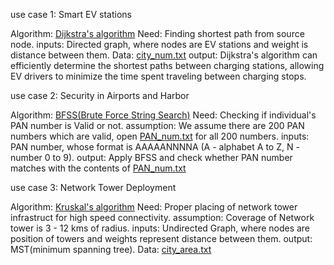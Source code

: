 use case 1: Smart EV stations

Algorithm: [Dijkstra's algorithm](Codes/Dijkstras.cpp)
Need: Finding shortest path from source node.
inputs: Directed graph, where nodes are EV stations and weight is distance between them. Data: [city_num.txt](Codes/city_num.txt)
output: Dijkstra's algorithm can efficiently determine the shortest paths between charging stations, 
        allowing EV drivers to minimize the time spent traveling between charging stops.

use case 2: Security in Airports and Harbor

Algorithm: [BFSS(Brute Force String Search)](Codes/BFSS.cpp)
Need: Checking if individual's PAN number is Valid or not.
assumption: We assume there are 200 PAN numbers which are valid, open [PAN_num.txt](Codes/PAN_num.txt) for all 200 numbers.
inputs: PAN number, whose format is AAAAANNNNA (A - alphabet A to Z, N - number 0 to 9).
output: Apply BFSS and check whether PAN number matches with the contents of [PAN_num.txt](Codes/PAN_num.txt)

use case 3: Network Tower Deployment

Algorithm: [Kruskal's algorithm](Codes/Kruskals.spp)
Need: Proper placing of network tower infrastruct for high speed connectivity.
assumption: Coverage of Network tower is 3 - 12 kms of radius.
inputs: Undirected Graph, where nodes are position of towers and weights represent distance between them.
output: MST(minimum spanning tree). Data: [city_area.txt](Code/city_area.txt)

